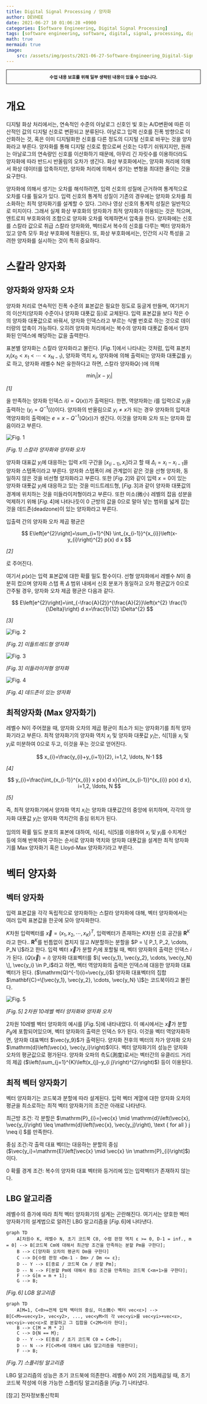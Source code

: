 ```yaml
---
title: Digital Signal Processing / 양자화
author: DEVHEE
date: 2021-06-27 10 01:06:28 +0900
categories: [Software Engineering, Digital Signal Processing]
tags: [software engineering, software, digital, signal, processing, digital signal processing, quantization]
math: true
mermaid: true
image:
    src: /assets/img/posts/2021-06-27-Software-Engineering_Digital-Signal-Processing_양자화/preview.jpg
---
```


<div style="border:1px solid; padding:10px; margin-bottom: 20px; width: 100%; text-align: center;">
<b style="font-size: 0.85em;">수업 내용 보호를 위해 일부 생략된 내용이 있을 수 있습니다.</b><br>
</div>

# **개요**

디지털 화상 처리에서는, 연속적인 수준의 아날로그 신호인 빛 호는 A/D변환에 따른 이산적인 값의 디지털 신호로 변환되고 분류된다. 아날로그 입력 신호를 진폭 방향으로 이산화하는 것, 혹은 이미 디지털화한 신호를 다른 정도의 디지털 신호로 바꾸는 것을 양자화라고 부른다. 양자화를 통해 디지털 신호로 함으로써 신호는 다루기 쉬워지지만, 원래는 아날로그의 연속량인 신호를 이산화하기 때문에, 아무리 긴 자릿수를 이용하더라도 양자화에 따라 반드시 반올림의 오차가 생긴다. 화상 부호화에서는, 양자화 처리에 의해서 화상 데이터를 압축하지만, 양자화 처리에 의해서 생기는 변형을 최대한 줄이는 것을 요구한다.

양자화에 의해서 생기는 오차를 해석하려면, 입력 신호의 성질에 근거하여 통계적으로 오차를 다룰 필요가 있다. 입력 신호의 통계적 성질이 기존의 경우에는 양자화 오차를 최소화하는 최적 양자화기를 설계할 수 있다. 그러나 영상 신호의 통계적 성질은 일반적으로 미지이다. 그래서 실제 화상 부호화의 양자화가 최적 양자화가 이용되는 것은 적으며, 엔트로피 부호화와의 조합으로 양자화 오차를 억제하면서 압축을 한다. 양자화에는 신호를 스칼라 값으로 취급 스칼라 양자화와, 벡터로서 복수의 신호를 다루는 벡터 양자화가 있고 양측 모두 화상 부호화에 적용된다. 또, 화상 부호화에서는, 인간의 시각 특성을 고려한 양자화를 실시하는 것이 특히 중요하다.

# **스칼라 양자화**

## **양자화와 양자화 오차**

양자화 처리로 연속적인 진폭 수준의 표본값은 필요한 정도로 둥글게 만들며, 여기저기의 이산치(양자화 수준이나 양자화 대푯값 등)로 교체된다. 입력 표본값을 보다 작은 수의 양자화 대푯값으로 바꿔서, 양자화 인덱스라고 부르는 식별 번호로 하는 것으로 데이터량의 압축이 가능하다. 오히려 양자화 처리에서는 복수의 양자화 대푯값 중에서 양자화된 인덱스에 해당하는 값을 출력한다.

표본별 양자화는 스칼라 양자화라고 불린다. $[Fig.\,1]$에서 나타내는 것처럼, 입력 표본치 $x_{i}\left(x_{0} < x_{1} < \cdots < x_{N-1}\right)$, 양자화 역치 $x_i$, 양자화에 의해 출력되는 양자화 대푯값를 $y_i$로 하고, 양자화 레벨수 N은 유한하다고 하면, 스칼라 양자화$Q(\cdot)$에 의해

$$
\min _{i}\left|x-y_{i}\right|
$$

*$[1]$*

을 만족하는 양자화 인덱스 $i(i=Q(x))$가 출력된다. 한편, 역양자화는 $i$를 입력으로 $y_i$을 출력하는 $\left(y_{i}=Q^{-1}(i)\right)$이다. 양자화의 반올림으로 $y_{i} \neq x$가 되는 경우 양자화의 입력과 역양자화의 출력에는 $e=x-Q^{-1}(Q(x))$가 생긴다. 이것을 양자화 오차 또는 양자화 잡음이라고 부른다.

![Fig. 1](/assets/img/posts/2021-06-27-Software-Engineering_Digital-Signal-Processing_양자화/fig_1.png)

*$[Fig.\,1]$ 스칼라 양자화와 양자화 오차*

양자화 대표값 $y_i$에 대응하는 입력 $x$의 구간을 $[x_(i-1), x_i]$라고 할 때 $\Delta_{i}=x_{i}-x_{i-1}$을 양자화 스텝폭이라고 부른다. 양자화 스텝폭이 $i$에 관계없이 같은 것을 선형 양자화, 동일하지 않은 것을 비선형 양자화라고 부른다. 또한 $[Fig.\,2]$와 같이 입력 $x = 0$이 있는 양자화 대푯값 $y_i$에 대응하고 있는 것을 미드트레드형, $[Fig.\,3]$과 같이 양자화 대푯값의 경계에 위치하는 것을 미들라이저형이라고 부른다. 또한 미소(微小) 레벨의 잡음 성분을 억제하기 위해 $[Fig.\,4]$에 나타나듯이 0 근방의 값을 0으로 말아 넣는 범위를 넓게 잡는 것을 데드존(deadzone)이 있는 양자화라고 부른다.

입출력 간의 양자화 오차 제곱 평균은

$$
E\left[e^{2}\right]=\sum_{i=1}^{N} \int_{x_{i-1}}^{x_{i}}\left(x-y_{i}\right)^{2} p(x) d x
$$

*$[2]$*

로 주어진다.

여기서 $p(x)$는 입력 표본값에 대한 확률 밀도 함수이다. 선형 양자화에서 레벨수 $N$이 충분히 컸으며 양자화 스텝 폭 $\Delta$ 범위 내에서 신호 분포가 동일하고 오차 평균값가 0으로 간주될 경우, 양자화 오차 제곱 평균은 다음과 같다.

$$
E\left[e^{2}\right]=\int_{-\frac{A}{2}}^{\frac{A}{2}}\left(x^{2} \frac{1}{\Delta}\right) d x=\frac{1}{12} \Delta^{2}
$$

*$[3]$*

![Fig. 2](/assets/img/posts/2021-06-27-Software-Engineering_Digital-Signal-Processing_양자화/fig_2.png)

*$[Fig.\,2]$ 미들트레드형 양자화*

![Fig. 3](/assets/img/posts/2021-06-27-Software-Engineering_Digital-Signal-Processing_양자화/fig_3.png)

*$[Fig.\,3]$ 미들라이저형 양자화*

![Fig. 4](/assets/img/posts/2021-06-27-Software-Engineering_Digital-Signal-Processing_양자화/fig_4.png)

*$[Fig.\,4]$ 데드존이 있는 양자화*

## **최적양자화 (Max 양자화기)**

레벨수 N이 주어졌을 때, 양자화 오차의 제곱 평균이 최소가 되는 양자화기를 최적 양자화기라고 부른다. 최적 양자화기의 양자화 역치 $x_i$ 및 양자화 대푯값 $y_i$는, 식$[1]$을 $x_i$ 및 $y_i$로 미분하여 0으로 두고, 이것을 푸는 것으로 얻어진다.

$$
x_{i}=\frac{y_{i}+y_{i+1}}{2}, i=1,2, \ldots, N-1
$$

*$[4]$*

$$
y_{i}=\frac{\int_{x_{i-1}}^{x_{i}} x p(x) d x}{\int_{x_{i-1}}^{x_{i}} p(x) d x}, i=1,2, \ldots, N
$$

*$[5]$*

즉, 최적 양자화기에서 양자화 역치 $x_i$는 양자화 대푯값간의 중앙에 위치하며, 각각의 양자화 대푯값 $y_i$는 양자화 역치간의 중심 위치가 된다.

임의의 확률 밀도 분포의 표본에 대하여, 식$[4]$, 식$[5]$를 이용하여 $x_i$ 및 $y_i$를 수치계산 등에 의해 반복하여 구하는 순서로 양자화 역치와 양자화 대푯값을 설계한 최적 양자화기를 Max 양자화기 혹은 Lloyd-Max 양자화기라고 부른다.

# **벡터 양자화**

## **벡터 양자화**

입력 표본값을 각각 독립적으로 양자화하는 스칼라 양자화에 대해, 벡터 양자화에서는 여러 입력 표본값을 한곳에 모아 양자화한다.

$K$차원 입력벡터를 $\vec{x}=\left(x_{1}, x_{2}, \cdots, x_{K}\right)^{T}$, 입력벡터가 존재하는 $K$차원 신호 공간을 $\mathbf{R}^{K}$라고 한다.. $\mathbf{R}^{K}$를 빈틈없이 겹치지 않고 $N$분할하는 분할을 $P = \[ P_1, P_2, \cdots, P_N \]$라고 한다. 입력 벡터 $\vec{x}$가 분할 $P_i$에 포할될 때, 벡터 양자화의 출력은 인덱스 $i$가 된다. ($Q(\vec{x})=i$) 양자화 대표벡터를 $\[ vec{y_1}, \vec{y_2}, \cdots, \vec{y_N} \], \vec{y_i} \in P_i$라고 하면, 벡터 역양자화의 출력은 인덱스에 대응한 양자화 대표벡터가 된다. ($\mathrm{Q}^{-1}(i)=\vec{y_i}$) 양자화 대표벡터의 집합 $\mathbf{C}=\[\vec{y_1}, \vec{y_2}, \cdots, \vec{y_N} \]$는 코드북이라고 불린다.

![Fig. 5](/assets/img/posts/2021-06-27-Software-Engineering_Digital-Signal-Processing_양자화/fig_5.png)

*$[Fig.\,5]$ 2차원 10레벨 벡터 양자화와 양자화 오차*

2차원 10레벨 벡터 양자화의 예시를 $[Fig.\,5]$에 내타내었다. 이 예시에서는 $\vec{x}$가 분할 $P_9$에 포함되어있으며, 벡터 양자화의 출력은 인덱스 9가 된다. 이것을 벡터 역양자화하면, 양자화 대표벡터 $\vec{y_9}$가 출력된다. 양자화 전후의 벡터의 차가 양자화 오차 $\mathrm{d}\left(\vec{x}, \vec{y_i}\right)$이다. 벡터 양자화기의 성능은 양자화 오차의 평균값으로 평가된다. 양자화 오파의 측도(測度)로서는 벡터간의 유클리드 거리의 제곱 ($\left(\sum_{j=1}^{K}\left(x_{j}-y_{i j}\right)^{2}\right)$) 등이 이용된다.

## **최적 벡터 양자화기**

벡터 양자화기는 코드북과 분할에 따라 설계된다. 입력 벡터 계열에 대한 양자화 오차의 평균을 최소로하는 최적 벡터 양자화기의 조건은 아래로 나타낸다.

최근방 조건: 각 분할은 $\mathrm{P}_{i}=\[vec{x} \mid \mathrm{d}\left(\vec{x}, \vec{y_i}\right) \leq \mathrm{d}\left(\vec{x}, \vec{y_j}\right), \text { for all } j \neq i\]
$를 만족한다.

중심 조건:각 출력 대표 벡터는 대응하는 분할의 중심 ($\vec{y_i}=\mathrm{E}\left[\vec{x} \mid \vec{x} \in \mathrm{P}_{i}\right]$)이다.

0 확률 경계 조건: 복수의 양자화 대표 벡터와 등거리에 있는 입력벡터가 존재하지 않는다.

## **LBG 알고리즘**

레벨수의 증가에 따라 최적 벡터 양자화기의 설계는 곤란해진다. 여기서는 양호한 벡터 양자화기의 설계법으로 알려진 LBG 알고리즘을 $[Fig.\,6]$에 나타낸다.

```mermaid
graph TD
    A[차원수 K, 레벨수 N, 초기 코드북 C0, 수렴 판정 역치 ε >= 0, D-1 = inf., m = 0] --> B[코드북 Cm에 대해서 최근방 조건을 만족하는 분할 Pm을 구한다];
    B --> C[양자화 오차의 평균치 Dm을 구한다] 
    C --> D{수렴 판정 <Dm-1 - Dm> / Dm <= ε};
    D -- Y --> E[종료 / 코드북 Cm / 분할 Pm];
    D -- N --> F[분할 Pm에 대해서 중심 조건을 만족하는 코드북 C<m+1>을 구한다];
    F --> G[m = m + 1];
    G --> B;
```

*$[Fig.\,6]$ LGB 알고리즘*

```mermaid
graph TD
    A[M=1, C<0>=전체 입력 벡터의 중심, 미소微小 벡터 vec<ε>] --> B[C<M>=vec<y1>, vec<y2>, ..., vec<yM>의 각 vec<yi>를 vec<yi>+vec<ε>, vec<yi>-vec<ε>로 분할하고 그 집합을 C<2M>이라 한다];
    B --> C[M = M * 2] 
    C --> D{N == M};
    D -- Y --> E[종료 / 초기 코드북 C0 = C<M>];
    D -- N --> F[C<M>에 대해서 LBG 알고리즘을 적용한다];
    F --> B;
```

*$[Fig.\,7]$ 스플리팅 알고리즘*

LBG 알고리즘의 성능은 초기 코드북에 의존한다. 레벨수 $N$이 2의 거듭제곱일 때, 초기 코드북 작성에 이용 가능한 스플리팅 알고리즘을 $[Fig.\,7]$ 나타냈다.

[참고] 전자정보통신학회